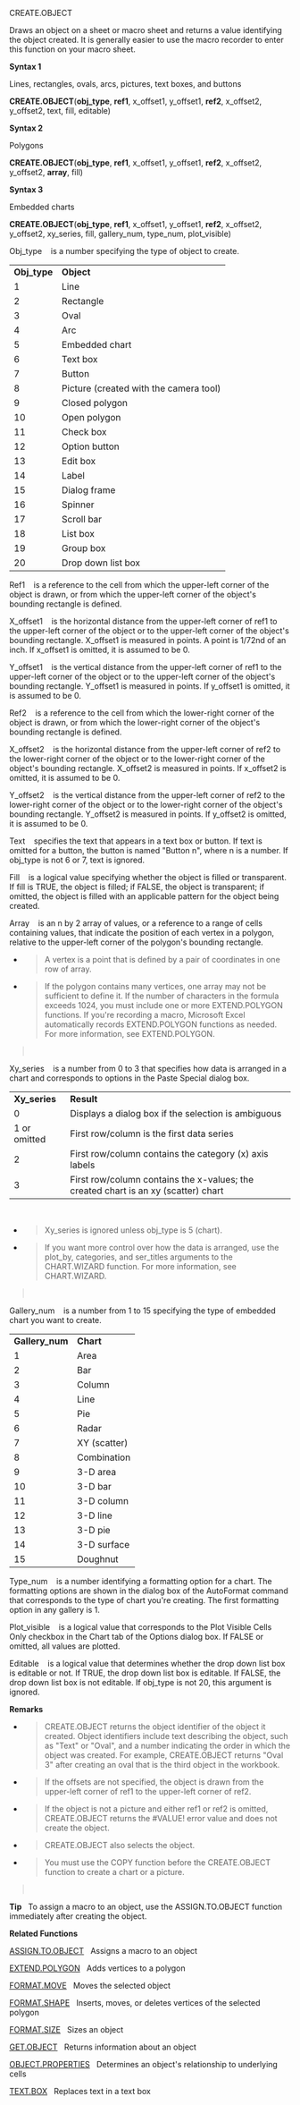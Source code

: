 CREATE.OBJECT

Draws an object on a sheet or macro sheet and returns a value
identifying the object created. It is generally easier to use the macro
recorder to enter this function on your macro sheet.

**Syntax 1**

Lines, rectangles, ovals, arcs, pictures, text boxes, and buttons

**CREATE.OBJECT**(**obj\_type**, **ref1**, x\_offset1, y\_offset1,
**ref2**, x\_offset2, y\_offset2, text, fill, editable)

**Syntax 2**

Polygons

**CREATE.OBJECT**(**obj\_type**, **ref1**, x\_offset1, y\_offset1,
**ref2**, x\_offset2,  
y\_offset2, **array**, fill)

**Syntax 3**

Embedded charts

**CREATE.OBJECT**(**obj\_type**, **ref1**, x\_offset1, y\_offset1,
**ref2**, x\_offset2,  
y\_offset2, xy\_series, fill, gallery\_num, type\_num, plot\_visible)

Obj\_type    is a number specifying the type of object to create.

|               |                                        |
| ------------- | -------------------------------------- |
| **Obj\_type** | **Object**                             |
| 1             | Line                                   |
| 2             | Rectangle                              |
| 3             | Oval                                   |
| 4             | Arc                                    |
| 5             | Embedded chart                         |
| 6             | Text box                               |
| 7             | Button                                 |
| 8             | Picture (created with the camera tool) |
| 9             | Closed polygon                         |
| 10            | Open polygon                           |
| 11            | Check box                              |
| 12            | Option button                          |
| 13            | Edit box                               |
| 14            | Label                                  |
| 15            | Dialog frame                           |
| 16            | Spinner                                |
| 17            | Scroll bar                             |
| 18            | List box                               |
| 19            | Group box                              |
| 20            | Drop down list box                     |

Ref1    is a reference to the cell from which the upper-left corner of
the object is drawn, or from which the upper-left corner of the object's
bounding rectangle is defined.

X\_offset1    is the horizontal distance from the upper-left corner of
ref1 to the upper-left corner of the object or to the upper-left corner
of the object's bounding rectangle. X\_offset1 is measured in points. A
point is 1/72nd of an inch. If x\_offset1 is omitted, it is assumed to
be 0.

Y\_offset1    is the vertical distance from the upper-left corner of
ref1 to the upper-left corner of the object or to the upper-left corner
of the object's bounding rectangle. Y\_offset1 is measured in points. If
y\_offset1 is omitted, it is assumed to be 0.

Ref2    is a reference to the cell from which the lower-right corner of
the object is drawn, or from which the lower-right corner of the
object's bounding rectangle is defined.

X\_offset2    is the horizontal distance from the upper-left corner of
ref2 to the lower-right corner of the object or to the lower-right
corner of the object's bounding rectangle. X\_offset2 is measured in
points. If x\_offset2 is omitted, it is assumed to be 0.

Y\_offset2    is the vertical distance from the upper-left corner of
ref2 to the lower-right corner of the object or to the lower-right
corner of the object's bounding rectangle. Y\_offset2 is measured in
points. If y\_offset2 is omitted, it is assumed to be 0.

Text    specifies the text that appears in a text box or button. If text
is omitted for a button, the button is named "Button n", where n is a
number. If obj\_type is not 6 or 7, text is ignored.

Fill    is a logical value specifying whether the object is filled or
transparent. If fill is TRUE, the object is filled; if FALSE, the object
is transparent; if omitted, the object is filled with an applicable
pattern for the object being created.

Array    is an n by 2 array of values, or a reference to a range of
cells containing values, that indicate the position of each vertex in a
polygon, relative to the upper-left corner of the polygon's bounding
rectangle.

  - > A vertex is a point that is defined by a pair of coordinates in
    > one row of array.

  - > If the polygon contains many vertices, one array may not be
    > sufficient to define it. If the number of characters in the
    > formula exceeds 1024, you must include one or more EXTEND.POLYGON
    > functions. If you're recording a macro, Microsoft Excel
    > automatically records EXTEND.POLYGON functions as needed. For more
    > information, see EXTEND.POLYGON.

>  

Xy\_series    is a number from 0 to 3 that specifies how data is
arranged in a chart and corresponds to options in the Paste Special
dialog box.

|                |                                                                                    |
| -------------- | ---------------------------------------------------------------------------------- |
| **Xy\_series** | **Result**                                                                         |
| 0              | Displays a dialog box if the selection is ambiguous                                |
| 1 or omitted   | First row/column is the first data series                                          |
| 2              | First row/column contains the category (x) axis labels                             |
| 3              | First row/column contains the x-values; the created chart is an xy (scatter) chart |

 

  - > Xy\_series is ignored unless obj\_type is 5 (chart).

  - > If you want more control over how the data is arranged, use the
    > plot\_by, categories, and ser\_titles arguments to the
    > CHART.WIZARD function. For more information, see CHART.WIZARD.

>  

Gallery\_num    is a number from 1 to 15 specifying the type of embedded
chart you want to create.

|                  |              |
| ---------------- | ------------ |
| **Gallery\_num** | **Chart**    |
| 1                | Area         |
| 2                | Bar          |
| 3                | Column       |
| 4                | Line         |
| 5                | Pie          |
| 6                | Radar        |
| 7                | XY (scatter) |
| 8                | Combination  |
| 9                | 3-D area     |
| 10               | 3-D bar      |
| 11               | 3-D column   |
| 12               | 3-D line     |
| 13               | 3-D pie      |
| 14               | 3-D surface  |
| 15               | Doughnut     |

Type\_num    is a number identifying a formatting option for a chart.
The formatting options are shown in the dialog box of the AutoFormat
command that corresponds to the type of chart you're creating. The first
formatting option in any gallery is 1.

Plot\_visible    is a logical value that corresponds to the Plot Visible
Cells Only checkbox in the Chart tab of the Options dialog box. If FALSE
or omitted, all values are plotted.

Editable    is a logical value that determines whether the drop down
list box is editable or not. If TRUE, the drop down list box is
editable. If FALSE, the drop down list box is not editable. If obj\_type
is not 20, this argument is ignored.

**Remarks**

  - > CREATE.OBJECT returns the object identifier of the object it
    > created. Object identifiers include text describing the object,
    > such as "Text" or "Oval", and a number indicating the order in
    > which the object was created. For example, CREATE.OBJECT returns
    > "Oval 3" after creating an oval that is the third object in the
    > workbook.

  - > If the offsets are not specified, the object is drawn from the
    > upper-left corner of ref1 to the upper-left corner of ref2.

  - > If the object is not a picture and either ref1 or ref2 is omitted,
    > CREATE.OBJECT returns the \#VALUE\! error value and does not
    > create the object.

  - > CREATE.OBJECT also selects the object.

  - > You must use the COPY function before the CREATE.OBJECT function
    > to create a chart or a picture.

>  

**Tip**   To assign a macro to an object, use the ASSIGN.TO.OBJECT
function immediately after creating the object.

**Related Functions**

[ASSIGN.TO.OBJECT](ASSIGN.TO.OBJECT.md)   Assigns a macro to an object

[EXTEND.POLYGON](EXTEND.POLYGON.md)   Adds vertices to a polygon

[FORMAT.MOVE](FORMAT.MOVE.md)   Moves the selected object

[FORMAT.SHAPE](FORMAT.SHAPE.md)   Inserts, moves, or deletes vertices of the selected
polygon

[FORMAT.SIZE](FORMAT.SIZE.md)   Sizes an object

[GET.OBJECT](GET.OBJECT.md)   Returns information about an object

[OBJECT.PROPERTIES](OBJECT.PROPERTIES.md)   Determines an object's relationship to underlying
cells

[TEXT.BOX](TEXT.BOX.md)   Replaces text in a text box


